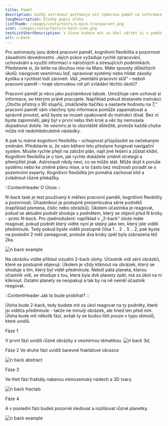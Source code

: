 ```yaml
---
title: Paměť
description: Každý astronaut potřebuje mít výbornou paměť na informace i krátkodobou paměť, aby si zapamatoval a dokálaz zpracovat množství informací, které se na něj v každou chvíli hrnou
longDescription: Dlouhý popis úlohy
listThumb: /images/cesta/tests/n-back-transparent.png
icon: /images/cesta/tests/n-back-icon.png
testListShortDescription: V úloze budete mít za úkol udržet si v paměti informace a rychle reagovat na změny.
url: n-back
---
```


Pro astronauty jsou dobrá pracovní paměť, kognitivní flexibilita a pozornost zásadními dovednostmi. Jejich práce vyžaduje rychlé zpracování, uchovávání a využití informací v náročných a stresujících podmínkách. Představte si, že letíte na dlouhou misi na Mars. Máte spousty důležitých úkolů: navigovat vesmírnou loď, opravovat systémy nebo hlídat zásoby kyslíku a rychlost lodi zároveň. Váš „mentální pracovní stůl“ – neboli pracovní paměť – hraje obrovskou roli při zvládání těchto úkolů?

Pracovní paměť je něco jako poznámková tabule. Umožňuje vám uchovat si informace, se kterými právě pracujete. Například pokud dostanete instrukci: „Otočte přístroj o 90 stupňů, zmáčkněte tlačítko a nastavte hodnotu na 7,“ pracovní paměť vám všechny tyto informace pomůže zapamatovat a správně provést, aniž byste se museli opakovaně do instrukcí dívat. Bez ní byste zapomněli, jaký byl v první nebo třetí krok a věc by nemusela dopadnout dobře. Ve vesmíru je to obzvláště důležité, protože každá chyba může mít nedohlédnutelné následky. 

A pak tu máme kognitivní flexibilitu – schopnost přizpůsobit se nečekaným změnám. Představte si, že vám během letu přestane fungovat navigační systém. Musíte rychle přejít na záložní plán, najít jiné řešení a zůstat klidní. Kognitivní flexibilita je o tom, jak rychle dokážete změnit strategii a přemýšlet jinak. Astronauti nikdy neví, co se může stát. Může dojít k poruše systému nebo ke změně plánu mise, a to často bez možnosti poradit se s pozemními experty. Kognitivní flexibilita jim pomáhá zachovat klid a zvládnout různé překážky.

::ContentHeader
O Úloze
::

N-back task je test používaný k měření pracovní paměti, kognitivní flexibility a pozornosti. Účastníkovi je postupně prezentována série podnětů (například písmena, číslic nebo obrázků). Úkolem účastníka je reagovat, pokud se aktuální podnět shoduje s podnětem, který se objevil před N kroky - proto *N-back*. Pro zjednodušení: například v „2-back“ úloze máte reagovat, pokud podnět který vidíte nyní je stejný jako ten, který jste viděli předminule. Tedy pokud byste viděli postupně čílsa 1 .. 2 .. 5 .. 2, pak byste na poslední 2 měli zareagovat, protože dva kroky zpět byla zobrazena též 2ka.

![n back example](/images/tutorials/n-back/n-back-planets.png)

Na obrázku vidíte příklad vizuální 2-back úlohy. Účastník vidí sérii obrázků, které se postupně objevují. Úkolem je vždy kliknout na obrázek, který se shoduje s tím, který byl vidět předminule. Neboť pátá planeta, kterou účastník vidí, se shoduje s tou, která byla dvě planety zpět, má za úkol na ní kliknout. Ostatní planety se neopakují a tak by na ně neměl účastník reagovat.

::ContentHeader
Jak to bude probíhat?
::

Úloha bude 2-back, tedy budete mít za úkol reagovat na ty podněty, které jsi viděl/a předminule - takže ne minulý obrázek, ale hned ten před ním. Úloha bude mít několik fází, avšak ty se budou lišit pouze v typu stimulů, které uvidíš.

Fáze 1

V první fázi uvidíš různé obrázky s vesmírnou tématikou. 
![n back 3d](/images/tutorials/n-back/n-back-3d.png);


Fáze 2
Ve druhé fázi uvidíš barevné fraktálové obrazce

![n back abstract](/images/tutorials/n-back/n-back-abstract.png)

Fáze 3

Ve třetí fázi fraktály naberou mimozemský nádech a 3D tvary.

![n back fractals](/images/tutorials/n-back/n-back-fractals.png)

Fáze  4

A v poslední fázi budeš pozorně sledovat a rozlišovat různé planetky.

![n back example](/images/tutorials/n-back/n-back-planets.png)